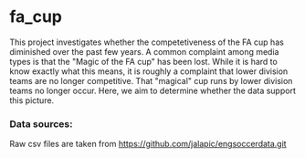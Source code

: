 # fa_cup

This project investigates whether the competetiveness of the FA cup has diminished over the past few years. A common complaint among media types is that the "Magic of the FA cup" has been lost. While it is hard to know exactly what this means, it is roughly a complaint that lower division teams are no longer competitive. That "magical" cup runs by lower division teams no longer occur. Here, we aim to determine whether the data support this picture. 

### Data sources:
Raw csv files are taken from 
https://github.com/jalapic/engsoccerdata.git


